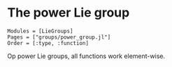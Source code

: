 # The power Lie group

```@autodocs
Modules = [LieGroups]
Pages = ["groups/power_group.jl"]
Order = [:type, :function]
```

Op power Lie groups, all functions work element-wise.